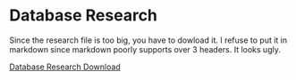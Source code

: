 # Database Research
Since the research file is too big, you have to dowload it. I refuse to put it in markdown since markdown poorly supports over 3 headers. It looks ugly.

[Database Research Download](https://github.com/CrossyChainsaw/Portfolio/raw/master/Database%20Research/Database%20Research.docx)
